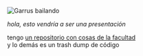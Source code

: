 ![Garrus bailando](https://media1.tenor.com/m/eHv9NHLqIFkAAAAC/mass-effect-turian.gif)

_hola, esto vendría a ser una presentación_

tengo [un repositorio con cosas de la facultad](https://github.com/maribvidal/Facultad)<br />
y lo demás es un trash dump de código

<!--
**maribvidal/maribvidal** is a ✨ _special_ ✨ repository because its `README.md` (this file) appears on your GitHub profile.

Here are some ideas to get you started:

- 🔭 I’m currently working on ...
- 🌱 I’m currently learning ...
- 👯 I’m looking to collaborate on ...
- 🤔 I’m looking for help with ...
- 💬 Ask me about ...
- 📫 How to reach me: ...
- 😄 Pronouns: ...
- ⚡ Fun fact: ...
-->
